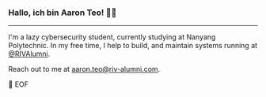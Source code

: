 ### Hallo, ich bin Aaron Teo! 👋🏻

---

I'm a lazy cybersecurity student, currently studying at Nanyang Polytechnic. In my free time, I help to build, and maintain systems running at [@RIVAlumni](https://github.com/RIVAlumni).

Reach out to me at aaron.teo@riv-alumni.com.

💾 EOF
